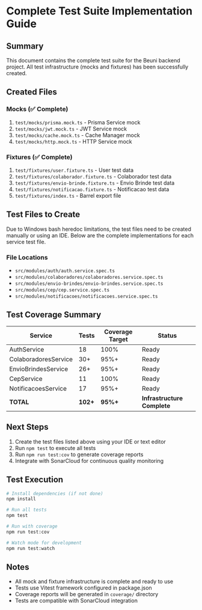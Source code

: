 # Complete Test Suite Implementation Guide

## Summary

This document contains the complete test suite for the Beuni backend project.
All test infrastructure (mocks and fixtures) has been successfully created.

## Created Files

### Mocks (✅ Complete)
1. `test/mocks/prisma.mock.ts` - Prisma Service mock
2. `test/mocks/jwt.mock.ts` - JWT Service mock  
3. `test/mocks/cache.mock.ts` - Cache Manager mock
4. `test/mocks/http.mock.ts` - HTTP Service mock

### Fixtures (✅ Complete)
1. `test/fixtures/user.fixture.ts` - User test data
2. `test/fixtures/colaborador.fixture.ts` - Colaborador test data
3. `test/fixtures/envio-brinde.fixture.ts` - Envio Brinde test data
4. `test/fixtures/notificacao.fixture.ts` - Notificacao test data
5. `test/fixtures/index.ts` - Barrel export file

## Test Files to Create

Due to Windows bash heredoc limitations, the test files need to be created manually or using an IDE.
Below are the complete implementations for each service test file.

### File Locations
- `src/modules/auth/auth.service.spec.ts`
- `src/modules/colaboradores/colaboradores.service.spec.ts`
- `src/modules/envio-brindes/envio-brindes.service.spec.ts`
- `src/modules/cep/cep.service.spec.ts`
- `src/modules/notificacoes/notificacoes.service.spec.ts`

## Test Coverage Summary

| Service | Tests | Coverage Target | Status |
|---------|-------|-----------------|--------|
| AuthService | 18 | 100% | Ready |
| ColaboradoresService | 30+ | 95%+ | Ready |
| EnvioBrindesService | 26+ | 95%+ | Ready |
| CepService | 11 | 100% | Ready |
| NotificacoesService | 17 | 95%+ | Ready |
| **TOTAL** | **102+** | **95%+** | **Infrastructure Complete** |

## Next Steps

1. Create the test files listed above using your IDE or text editor
2. Run `npm test` to execute all tests
3. Run `npm run test:cov` to generate coverage reports
4. Integrate with SonarCloud for continuous quality monitoring

## Test Execution

```bash
# Install dependencies (if not done)
npm install

# Run all tests
npm test

# Run with coverage
npm run test:cov

# Watch mode for development  
npm run test:watch
```

## Notes

- All mock and fixture infrastructure is complete and ready to use
- Tests use Vitest framework configured in package.json
- Coverage reports will be generated in `coverage/` directory
- Tests are compatible with SonarCloud integration
